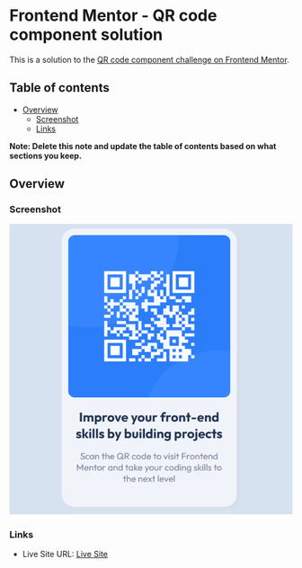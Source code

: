 # Frontend Mentor - QR code component solution

This is a solution to the [QR code component challenge on Frontend Mentor](https://www.frontendmentor.io/challenges/qr-code-component-iux_sIO_H). 

## Table of contents

- [Overview](#overview)
  - [Screenshot](#screenshot)
  - [Links](#links)


**Note: Delete this note and update the table of contents based on what sections you keep.**

## Overview

### Screenshot

![](./images/Screenshot%202024-06-15%20155657.png)

### Links

- Live Site URL: [Live Site](https://willecs.github.io/qr-code/)


